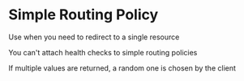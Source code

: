 # Simple Routing Policy

Use when you need to redirect to a single resource

You can't attach health checks to simple routing policies

If multiple values are returned, a random one is chosen by the client
